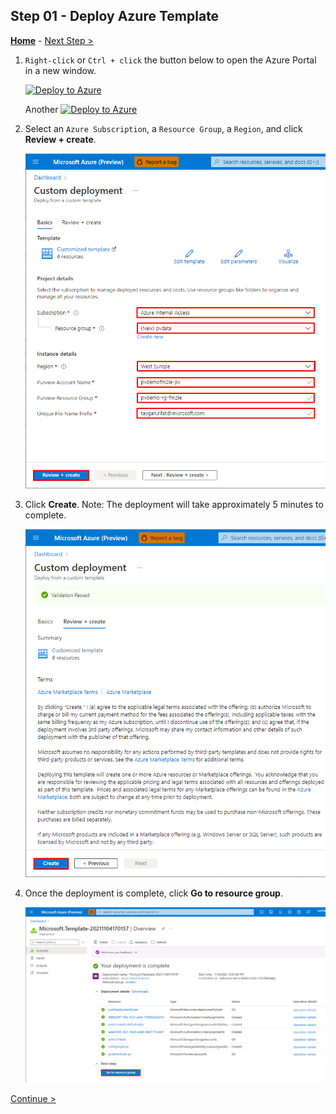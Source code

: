 ## Step 01 - Deploy Azure Template

**[Home](../README.md)** - [Next Step >](../steps/step02.md)

1. `Right-click` or `Ctrl + click` the button below to open the Azure Portal in a new window.

    [![Deploy to Azure](https://aka.ms/deploytoazurebutton)](https://portal.azure.com/#create/Microsoft.Template/uri/https%3A%2F%2Fraw.githubusercontent.com%2Ftayganr%2Fpvdata%2Fmain%2Ftemplate%2Fjson%2Fazuredeploy.json)

    Another
    [![Deploy to Azure](https://aka.ms/deploytoazurebutton)](https://portal.azure.com/#blade/Microsoft_Azure_CreateUIDef/CustomDeploymentBlade/uri/https%3A%2F%2Fraw.githubusercontent.com%2Ftayganr%2Fpvdata%2Fmain%2Ftemplate%2Fjson%2Fazuredeploy.json/uiFormDefinitionUri/https%3A%2F%2Fraw.githubusercontent.com%2Ftayganr%2Fpvdata%2Fmain%2Ftemplate%2Fjson%2Fportal2.json)

2. Select an `Azure Subscription`, a `Resource Group`, a `Region`, and click **Review + create**.

    ![](/images/0001.png)

3. Click **Create**. Note: The deployment will take approximately 5 minutes to complete.

    ![](/images/0002.png)

3. Once the deployment is complete, click **Go to resource group**.

    ![](/images/0003.png)

[Continue >](../steps/step02.md)